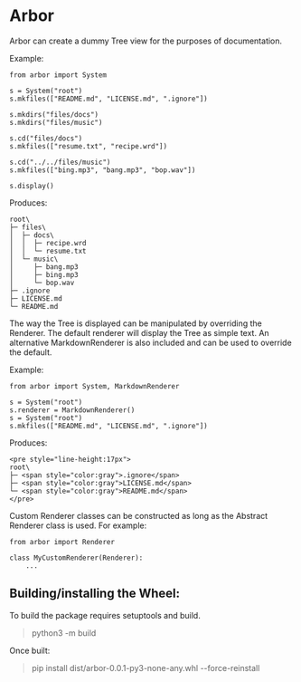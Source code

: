 # Arbor


Arbor can create a dummy Tree view for the purposes of documentation.

Example:
```
from arbor import System

s = System("root")
s.mkfiles(["README.md", "LICENSE.md", ".ignore"])

s.mkdirs("files/docs")
s.mkdirs("files/music")

s.cd("files/docs")
s.mkfiles(["resume.txt", "recipe.wrd"])

s.cd("../../files/music")
s.mkfiles(["bing.mp3", "bang.mp3", "bop.wav"])

s.display()

```
Produces:
```
root\
├─ files\
│  ├─ docs\
│  │  ├─ recipe.wrd
│  │  └─ resume.txt
│  └─ music\
│     ├─ bang.mp3
│     ├─ bing.mp3
│     └─ bop.wav
├─ .ignore
├─ LICENSE.md
└─ README.md
```

The way the Tree is displayed can be manipulated by overriding the Renderer.
The default renderer will display the Tree as simple text.  An alternative
MarkdownRenderer is also included and can be used to override the default.

Example:
```
from arbor import System, MarkdownRenderer 

s = System("root")
s.renderer = MarkdownRenderer() 
s = System("root")
s.mkfiles(["README.md", "LICENSE.md", ".ignore"])
```
Produces:
```
<pre style="line-height:17px">
root\
├─ <span style="color:gray">.ignore</span>
├─ <span style="color:gray">LICENSE.md</span>
└─ <span style="color:gray">README.md</span>
</pre>
```
Custom Renderer classes can be constructed as long as the 
Abstract Renderer class is used.  For example:

```commandline
from arbor import Renderer

class MyCustomRenderer(Renderer):
    ...
```

## Building/installing the Wheel:
To build the package requires setuptools and build.
>python3 -m build

Once built:
>pip install dist/arbor-0.0.1-py3-none-any.whl --force-reinstall